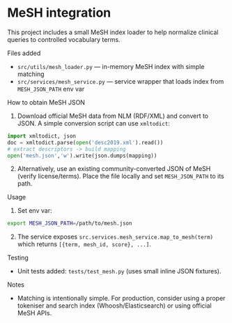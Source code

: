 # MeSH integration

This project includes a small MeSH index loader to help normalize clinical queries to controlled vocabulary terms.

Files added
- `src/utils/mesh_loader.py` — in-memory MeSH index with simple matching
- `src/services/mesh_service.py` — service wrapper that loads index from `MESH_JSON_PATH` env var

How to obtain MeSH JSON
1. Download official MeSH data from NLM (RDF/XML) and convert to JSON. A simple conversion script can use `xmltodict`:

```python
import xmltodict, json
doc = xmltodict.parse(open('desc2019.xml').read())
# extract descriptors -> build mapping
open('mesh.json','w').write(json.dumps(mapping))
```

2. Alternatively, use an existing community-converted JSON of MeSH (verify license/terms). Place the file locally and set `MESH_JSON_PATH` to its path.

Usage
1. Set env var:

```bash
export MESH_JSON_PATH=/path/to/mesh.json
```

2. The service exposes `src.services.mesh_service.map_to_mesh(term)` which returns `[{term, mesh_id, score}, ...]`.

Testing
- Unit tests added: `tests/test_mesh.py` (uses small inline JSON fixtures).

Notes
- Matching is intentionally simple. For production, consider using a proper tokeniser and search index (Whoosh/Elasticsearch) or using official MeSH APIs.
